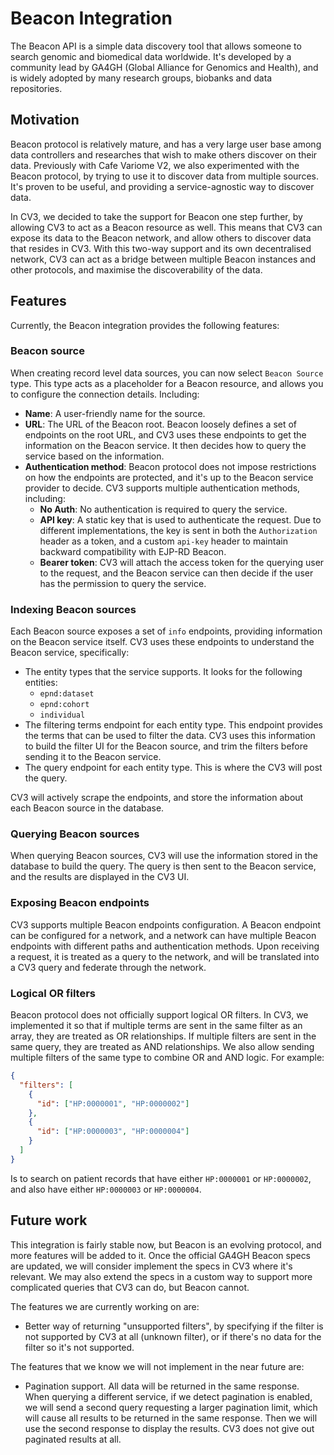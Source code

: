 # Beacon Integration

The Beacon API is a simple data discovery tool that allows someone to search genomic and biomedical data worldwide. It's developed by a community lead by GA4GH (Global Alliance for Genomics and Health), and is widely adopted by many research groups, biobanks and data repositories.

## Motivation

Beacon protocol is relatively mature, and has a very large user base among data controllers and researches that wish to make others discover on their data. Previously with Cafe Variome V2, we also experimented with the Beacon protocol, by trying to use it to discover data from multiple sources. It's proven to be useful, and providing a service-agnostic way to discover data.

In CV3, we decided to take the support for Beacon one step further, by allowing CV3 to act as a Beacon resource as well. This means that CV3 can expose its data to the Beacon network, and allow others to discover data that resides in CV3. With this two-way support and its own decentralised network, CV3 can act as a bridge between multiple Beacon instances and other protocols, and maximise the discoverability of the data.

## Features

Currently, the Beacon integration provides the following features:

### Beacon source

When creating record level data sources, you can now select `Beacon Source` type. This type acts as a placeholder for a Beacon resource, and allows you to configure the connection details. Including:

- **Name**: A user-friendly name for the source.
- **URL**: The URL of the Beacon root. Beacon loosely defines a set of endpoints on the root URL, and CV3 uses these endpoints to get the information on the Beacon service. It then decides how to query the service based on the information.
- **Authentication method**: Beacon protocol does not impose restrictions on how the endpoints are protected, and it's up to the Beacon service provider to decide. CV3 supports multiple authentication methods, including:
  - **No Auth**: No authentication is required to query the service.
  - **API key**: A static key that is used to authenticate the request. Due to different implementations, the key is sent in both the `Authorization` header as a token, and a custom `api-key` header to maintain backward compatibility with EJP-RD Beacon.
  - **Bearer token**: CV3 will attach the access token for the querying user to the request, and the Beacon service can then decide if the user has the permission to query the service.

### Indexing Beacon sources

Each Beacon source exposes a set of `info` endpoints, providing information on the Beacon service itself. CV3 uses these endpoints to understand the Beacon service, specifically:

- The entity types that the service supports. It looks for the following entities:
  - `epnd:dataset`
  - `epnd:cohort`
  - `individual`
- The filtering terms endpoint for each entity type. This endpoint provides the terms that can be used to filter the data. CV3 uses this information to build the filter UI for the Beacon source, and trim the filters before sending it to the Beacon service.
- The query endpoint for each entity type. This is where the CV3 will post the query.

CV3 will actively scrape the endpoints, and store the information about each Beacon source in the database.

### Querying Beacon sources

When querying Beacon sources, CV3 will use the information stored in the database to build the query. The query is then sent to the Beacon service, and the results are displayed in the CV3 UI.

### Exposing Beacon endpoints

CV3 supports multiple Beacon endpoints configuration. A Beacon endpoint can be configured for a network, and a network can have multiple Beacon endpoints with different paths and authentication methods. Upon receiving a request, it is treated as a query to the network, and will be translated into a CV3 query and federate through the network.

### Logical OR filters

Beacon protocol does not officially support logical OR filters. In CV3, we implemented it so that if multiple terms are sent in the same filter as an array, they are treated as OR relationships. If multiple filters are sent in the same query, they are treated as AND relationships. We also allow sending multiple filters of the same type to combine OR and AND logic. For example:

```json
{
  "filters": [
    {
      "id": ["HP:0000001", "HP:0000002"]
    },
    {
      "id": ["HP:0000003", "HP:0000004"]
    }
  ]
}
```

Is to search on patient records that have either `HP:0000001` or `HP:0000002`, and also have either `HP:0000003` or `HP:0000004`.

## Future work

This integration is fairly stable now, but Beacon is an evolving protocol, and more features will be added to it. Once the official GA4GH Beacon specs are updated, we will consider implement the specs in CV3 where it's relevant. We may also extend the specs in a custom way to support more complicated queries that CV3 can do, but Beacon cannot.

The features we are currently working on are:

- Better way of returning "unsupported filters", by specifying if the filter is not supported by CV3 at all (unknown filter), or if there's no data for the filter so it's not supported.

The features that we know we will not implement in the near future are:

- Pagination support. All data will be returned in the same response. When querying a different service, if we detect pagination is enabled, we will send a second query requesting a larger pagination limit, which will cause all results to be returned in the same response. Then we will use the second response to display the results. CV3 does not give out paginated results at all.
